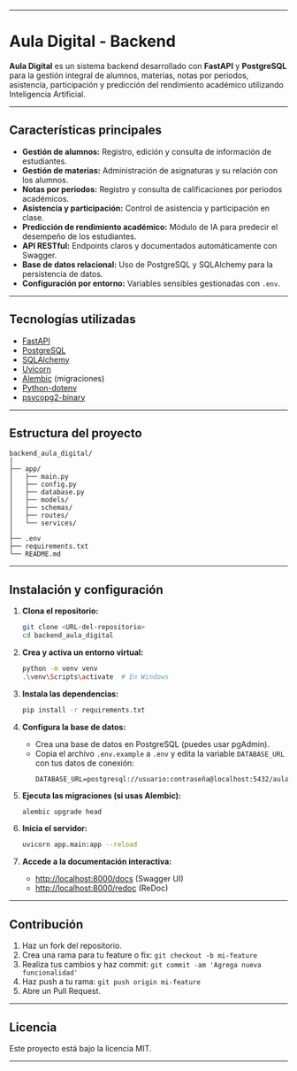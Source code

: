 
---

# Aula Digital - Backend

**Aula Digital** es un sistema backend desarrollado con **FastAPI** y **PostgreSQL** para la gestión integral de alumnos, materias, notas por periodos, asistencia, participación y predicción del rendimiento académico utilizando Inteligencia Artificial.

---

## Características principales

- **Gestión de alumnos:** Registro, edición y consulta de información de estudiantes.
- **Gestión de materias:** Administración de asignaturas y su relación con los alumnos.
- **Notas por periodos:** Registro y consulta de calificaciones por periodos académicos.
- **Asistencia y participación:** Control de asistencia y participación en clase.
- **Predicción de rendimiento académico:** Módulo de IA para predecir el desempeño de los estudiantes.
- **API RESTful:** Endpoints claros y documentados automáticamente con Swagger.
- **Base de datos relacional:** Uso de PostgreSQL y SQLAlchemy para la persistencia de datos.
- **Configuración por entorno:** Variables sensibles gestionadas con `.env`.

---

## Tecnologías utilizadas

- [FastAPI](https://fastapi.tiangolo.com/)
- [PostgreSQL](https://www.postgresql.org/)
- [SQLAlchemy](https://www.sqlalchemy.org/)
- [Uvicorn](https://www.uvicorn.org/)
- [Alembic](https://alembic.sqlalchemy.org/) (migraciones)
- [Python-dotenv](https://pypi.org/project/python-dotenv/)
- [psycopg2-binary](https://pypi.org/project/psycopg2-binary/)

---

## Estructura del proyecto

```
backend_aula_digital/
│
├── app/
│   ├── main.py
│   ├── config.py
│   ├── database.py
│   ├── models/
│   ├── schemas/
│   ├── routes/
│   └── services/
│
├── .env
├── requirements.txt
└── README.md
```

---

## Instalación y configuración

1. **Clona el repositorio:**
   ```bash
   git clone <URL-del-repositorio>
   cd backend_aula_digital
   ```

2. **Crea y activa un entorno virtual:**
   ```bash
   python -m venv venv
   .\venv\Scripts\activate  # En Windows
   ```

3. **Instala las dependencias:**
   ```bash
   pip install -r requirements.txt
   ```

4. **Configura la base de datos:**
   - Crea una base de datos en PostgreSQL (puedes usar pgAdmin).
   - Copia el archivo `.env.example` a `.env` y edita la variable `DATABASE_URL` con tus datos de conexión:
     ```
     DATABASE_URL=postgresql://usuario:contraseña@localhost:5432/aula_digital
     ```

5. **Ejecuta las migraciones (si usas Alembic):**
   ```bash
   alembic upgrade head
   ```

6. **Inicia el servidor:**
   ```bash
   uvicorn app.main:app --reload
   ```

7. **Accede a la documentación interactiva:**
   - [http://localhost:8000/docs](http://localhost:8000/docs) (Swagger UI)
   - [http://localhost:8000/redoc](http://localhost:8000/redoc) (ReDoc)

---

## Contribución

1. Haz un fork del repositorio.
2. Crea una rama para tu feature o fix: `git checkout -b mi-feature`
3. Realiza tus cambios y haz commit: `git commit -am 'Agrega nueva funcionalidad'`
4. Haz push a tu rama: `git push origin mi-feature`
5. Abre un Pull Request.

---

## Licencia

Este proyecto está bajo la licencia MIT.

---
